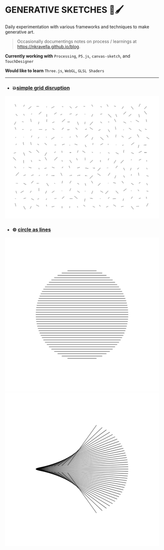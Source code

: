 # GENERATIVE SKETCHES 🎨🖌

Daily experimentation with various frameworks and techniques to make generative art.

> Occasionally documentings notes on process / learnings at https://nkravella.github.io/blog.

**Currently working with** `Processing`, `P5.js`, `canvas-sketch`, and `TouchDesigner` <br />

**Would like to learn** `Three.js`, `WebGL`, `GLSL Shaders`

------------------------------------------------------------------------------------------

* ### 💥[simple grid disruption](./processing/Grid_Out/Grid_Out.pde) 

<img src="./processing/Grid_Basic/grid_basic.svg">

* ### ⊜ [circle as lines](./canvas/circle_as_lines/p5/sketch.js)

<img src="./canvas/circle_as_lines/p5/circleAsLines01.png">
<img src="./canvas/circle_as_lines/p5/circleAsLines02.png">
